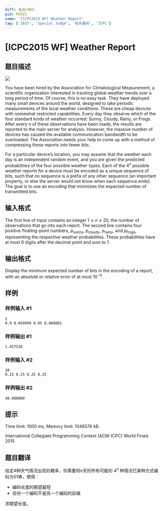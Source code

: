 ```yaml
---
diff: 省选/NOI-
pid: P6915
name: "[ICPC2015 WF] Weather Report"
tag: ['2015', 'Special Judge', '哈夫曼树', 'ICPC']
---
```

# [ICPC2015 WF] Weather Report
## 题目描述

 ![](https://cdn.luogu.com.cn/upload/image_hosting/xqo70y6n.png)

You have been hired by the Association for Climatological Measurement, a scientific organization interested in tracking global weather trends over a long period of time. Of course, this is no easy task. They have deployed many small devices around the world, designed to take periodic measurements of the local weather conditions. These are cheap devices with somewhat restricted capabilities. Every day they observe which of the four standard kinds of weather occurred: Sunny, Cloudy, Rainy, or Frogs. After every $n$ of these observations have been made, the results are reported to the main server for analysis. However, the massive number of devices has caused the available communication bandwidth to be overloaded. The Association needs your help to come up with a method of compressing these reports into fewer bits. 

For a particular device’s location, you may assume that the weather each day is an independent random event, and you are given the predicted probabilities of the four possible weather types. Each of the $4^ n$ possible weather reports for a device must be encoded as a unique sequence of bits, such that no sequence is a prefix of any other sequence (an important property, or else the server would not know when each sequence ends). The goal is to use an encoding that minimizes the expected number of transmitted bits.
## 输入格式

The first line of input contains an integer $1 \le n \le 20$, the number of observations that go into each report. The second line contains four positive floating-point numbers, $p_{\text {sunny}}$, $p_{\text {cloudy}}$, $p_{\text {rainy}}$, and $p_{\text {frogs}}$, representing the respective weather probabilities. These probabilities have at most 6 digits after the decimal point and sum to 1.
## 输出格式

Display the minimum expected number of bits in the encoding of a report, with an absolute or relative error of at most $10^{-4}$.
## 样例

### 样例输入 #1
```
2
0.9 0.049999 0.05 0.000001

```
### 样例输出 #1
```
1.457510

```
### 样例输入 #2
```
20
0.25 0.25 0.25 0.25

```
### 样例输出 #2
```
40.000000

```
## 提示

Time limit: 1000 ms, Memory limit: 1048576 kB. 

 International Collegiate Programming Contest (ACM-ICPC) World Finals 2015
## 题目翻译

给定4种天气情况出现的概率，你需要将n天的所有可能的 $4^{n}$ 种情况已某种方式编码为01串，使得：
- 编码长度的期望最短
- 任何一个编码不是另一个编码的前缀

求期望长度。
